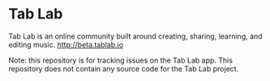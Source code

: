# Tab Lab
Tab Lab is an online community built around creating, sharing, learning, and editing music. http://beta.tablab.io

Note: this repository is for tracking issues on the Tab Lab app. This repository does not contain any source code for the Tab Lab project.

